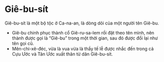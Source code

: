 # Giê-bu-sít

Giê-bu-sít là một bộ tộc ở Ca-na-an, là dòng dõi của một người tên Giê-bu.
- Giê-bu chinh phục thành cổ Giê-ru-sa-lem rồi đặt theo tên mình, nên thành được gọi là “Giê-bu” trong một thời gian, sau đó được đổi lại như tên gọi cũ. 
- Mên-chi-xê-đéc, vừa là vua vừa là thầy tế lễ được nhắc đến trong cả Cựu Ước và Tân Ước xuất thân từ dân Giê-bu-sít.

